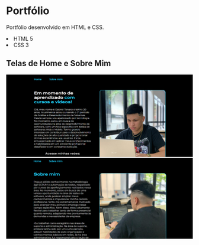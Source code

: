 # Portfólio 
Portfólio desenvolvido em HTML e CSS.
<li>
  HTML 5
</li>
<li>
  CSS 3
</li>

## Telas de Home e Sobre Mim

[![](https://github.com/gabrieltanaka763/portfolio/blob/main/assets/home.png)]()
[![](https://github.com/gabrieltanaka763/portfolio/blob/main/assets/Sobre%20mim.png)]()
